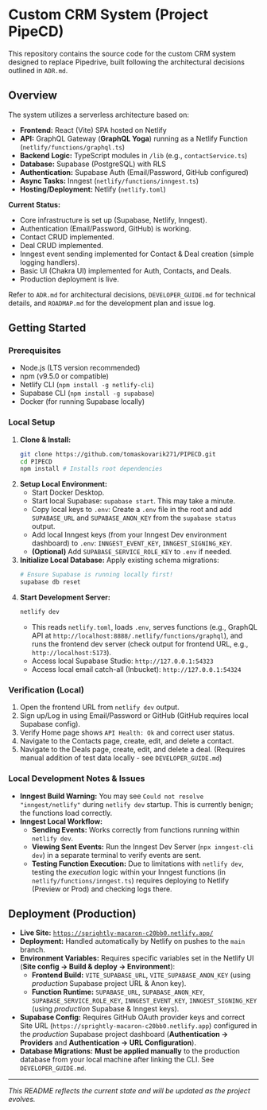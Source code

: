 # Custom CRM System (Project PipeCD)

This repository contains the source code for the custom CRM system designed to replace Pipedrive, built following the architectural decisions outlined in `ADR.md`.

## Overview

The system utilizes a serverless architecture based on:

*   **Frontend:** React (Vite) SPA hosted on Netlify
*   **API:** GraphQL Gateway (**GraphQL Yoga**) running as a Netlify Function (`netlify/functions/graphql.ts`)
*   **Backend Logic:** TypeScript modules in `/lib` (e.g., `contactService.ts`)
*   **Database:** Supabase (PostgreSQL) with RLS
*   **Authentication:** Supabase Auth (Email/Password, GitHub configured)
*   **Async Tasks:** Inngest (`netlify/functions/inngest.ts`)
*   **Hosting/Deployment:** Netlify (`netlify.toml`)

**Current Status:**
*   Core infrastructure is set up (Supabase, Netlify, Inngest).
*   Authentication (Email/Password, GitHub) is working.
*   Contact CRUD implemented.
*   Deal CRUD implemented.
*   Inngest event sending implemented for Contact & Deal creation (simple logging handlers).
*   Basic UI (Chakra UI) implemented for Auth, Contacts, and Deals.
*   Production deployment is live.

Refer to `ADR.md` for architectural decisions, `DEVELOPER_GUIDE.md` for technical details, and `ROADMAP.md` for the development plan and issue log.

## Getting Started

### Prerequisites

*   Node.js (LTS version recommended)
*   npm (v9.5.0 or compatible)
*   Netlify CLI (`npm install -g netlify-cli`)
*   Supabase CLI (`npm install -g supabase`)
*   Docker (for running Supabase locally)

### Local Setup

1.  **Clone & Install:**
    ```bash
    git clone https://github.com/tomaskovarik271/PIPECD.git
    cd PIPECD
    npm install # Installs root dependencies
    ```
2.  **Setup Local Environment:**
    *   Start Docker Desktop.
    *   Start local Supabase: `supabase start`. This may take a minute.
    *   Copy local keys to `.env`: Create a `.env` file in the root and add `SUPABASE_URL` and `SUPABASE_ANON_KEY` from the `supabase status` output.
    *   Add local Inngest keys (from your Inngest Dev environment dashboard) to `.env`: `INNGEST_EVENT_KEY`, `INNGEST_SIGNING_KEY`.
    *   **(Optional)** Add `SUPABASE_SERVICE_ROLE_KEY` to `.env` if needed.
3.  **Initialize Local Database:** Apply existing schema migrations:
    ```bash
    # Ensure Supabase is running locally first!
    supabase db reset 
    ```
4.  **Start Development Server:**
    ```bash
    netlify dev
    ```
    *   This reads `netlify.toml`, loads `.env`, serves functions (e.g., GraphQL API at `http://localhost:8888/.netlify/functions/graphql`), and runs the frontend dev server (check output for frontend URL, e.g., `http://localhost:5173`).
    *   Access local Supabase Studio: `http://127.0.0.1:54323`
    *   Access local email catch-all (Inbucket): `http://127.0.0.1:54324`

### Verification (Local)

1.  Open the frontend URL from `netlify dev` output.
2.  Sign up/Log in using Email/Password or GitHub (GitHub requires local Supabase config).
3.  Verify Home page shows `API Health: Ok` and correct user status.
4.  Navigate to the Contacts page, create, edit, and delete a contact.
5.  Navigate to the Deals page, create, edit, and delete a deal. (Requires manual addition of test data locally - see `DEVELOPER_GUIDE.md`)

### Local Development Notes & Issues

*   **Inngest Build Warning:** You may see `Could not resolve "inngest/netlify"` during `netlify dev` startup. This is currently benign; the functions load correctly.
*   **Inngest Local Workflow:** 
    *   **Sending Events:** Works correctly from functions running within `netlify dev`.
    *   **Viewing Sent Events:** Run the Inngest Dev Server (`npx inngest-cli dev`) in a separate terminal to verify events are sent.
    *   **Testing Function Execution:** Due to limitations with `netlify dev`, testing the *execution* logic within your Inngest functions (in `netlify/functions/inngest.ts`) requires deploying to Netlify (Preview or Prod) and checking logs there.

## Deployment (Production)

*   **Live Site:** [`https://sprightly-macaron-c20bb0.netlify.app/`](https://sprightly-macaron-c20bb0.netlify.app/)
*   **Deployment:** Handled automatically by Netlify on pushes to the `main` branch.
*   **Environment Variables:** Requires specific variables set in the Netlify UI (**Site config -> Build & deploy -> Environment**):
    *   **Frontend Build:** `VITE_SUPABASE_URL`, `VITE_SUPABASE_ANON_KEY` (using *production* Supabase project URL & Anon key).
    *   **Function Runtime:** `SUPABASE_URL`, `SUPABASE_ANON_KEY`, `SUPABASE_SERVICE_ROLE_KEY`, `INNGEST_EVENT_KEY`, `INNGEST_SIGNING_KEY` (using *production* Supabase & Inngest keys).
*   **Supabase Config:** Requires GitHub OAuth provider keys and correct Site URL (`https://sprightly-macaron-c20bb0.netlify.app`) configured in the *production* Supabase project dashboard (**Authentication -> Providers** and **Authentication -> URL Configuration**).
*   **Database Migrations:** **Must be applied manually** to the production database from your local machine after linking the CLI. See `DEVELOPER_GUIDE.md`.

---
*This README reflects the current state and will be updated as the project evolves.* 